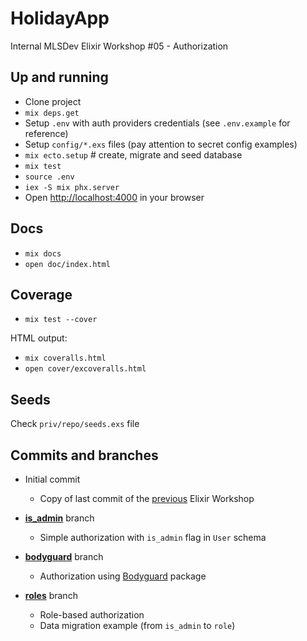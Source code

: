 # HolidayApp

Internal MLSDev Elixir Workshop #05 - Authorization


## Up and running

* Clone project
* `mix deps.get`
* Setup `.env` with auth providers credentials (see `.env.example` for reference)
* Setup `config/*.exs` files (pay attention to secret config examples)
* `mix ecto.setup` # create, migrate and seed database
* `mix test`
* `source .env`
* `iex -S mix phx.server`
* Open [http://localhost:4000](http://localhost:4000) in your browser


## Docs

* `mix docs`
* `open doc/index.html`


## Coverage

* `mix test --cover`

HTML output:
* `mix coveralls.html`
* `open cover/excoveralls.html`


## Seeds

Check `priv/repo/seeds.exs` file


## Commits and branches

* Initial commit
  - Copy of last commit of the [previous](https://github.com/MLSDev/elixir-workshop-04) Elixir Workshop

* [**is_admin**](https://github.com/MLSDev/elixir-workshop-05/tree/is_admin) branch
  - Simple authorization with `is_admin` flag in `User` schema

* [**bodyguard**](https://github.com/MLSDev/elixir-workshop-05/tree/bodyguard) branch
  - Authorization using [Bodyguard](https://hexdocs.pm/bodyguard) package

* [**roles**](https://github.com/MLSDev/elixir-workshop-05/tree/roles) branch
  - Role-based authorization
  - Data migration example (from `is_admin` to `role`)
